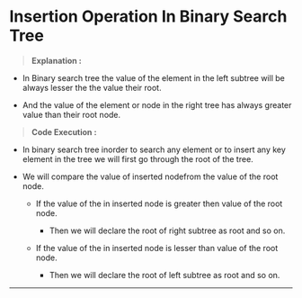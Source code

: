 # Insertion Operation In Binary Search Tree

> **Explanation :**

* In Binary search tree the value of the element in the left subtree will be always lesser the the value their root.

* And the value of the element or node in the right tree has always greater value than their root node.

> **Code Execution :**

* In binary search tree inorder to search any element or to insert any key element in the tree we will first go through the root of the tree.

* We will compare the value of inserted nodefrom the value of the root node.
    * If the value of the in inserted node is greater then value of the root node.
        * Then we will declare the root of right subtree as root and so on.
    
    * If the value of the in inserted node is lesser than value of the root node.
        * Then we will declare the root of left subtree as root and so on.

---
